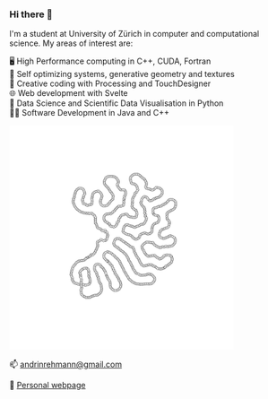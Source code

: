 ### Hi there 👋

I'm a student at University of Zürich in computer and computational science. My areas of interest are:

🖥️ High Performance computing in C++, CUDA, Fortran  
🎲 Self optimizing systems, generative geometry and textures  
🎨 Creative coding with Processing and TouchDesigner    
🌐 Web development with Svelte  
🤖 Data Science and Scientific Data Visualisation in Python   
👨‍💻 Software Development in Java and C++  

<img src="./0926.png" alt="drawing" width="400"/>

📫 andrinrehmann@gmail.com

🌌 [Personal webpage](https://andrinrehmann.ch)



